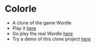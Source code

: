# Colorle
- A clone of the game Wordle
- Play it [here](https://kev1nccw.github.io/colorle/)
- Go play the real Wordle [here](https://www.powerlanguage.co.uk/wordle/)
- Try a demo of this clone project [here](https://wordle.hannahmariepark.com)
